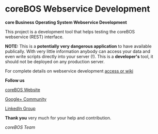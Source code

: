 coreBOS Webservice Development
=======

**core Business Operating System Webservice Development**

This project is a development tool that helps testing the coreBOS webservice (REST) interface.

**NOTE:** This is a **potentially very dangerous application** to have available publically. With very little information anybody can access your data and even write scripts directly into your server (!). This is a **developer's** tool, it should not be deployed on any production server.

For complete details on webservice development [access or wiki](http://corebos.org/documentation/doku.php?id=en:devel:corebosws)

**Follow us**

[coreBOS Website](http://corebos.org/)

[Google+ Community](https://plus.google.com/communities/109845486286232591652)

[LinkedIn Group](http://www.linkedin.com/groups/coreBOS-7479130?trk=my_groups-b-grp-v)


**Thank you** very much for your help and contribution.

*coreBOS Team*
